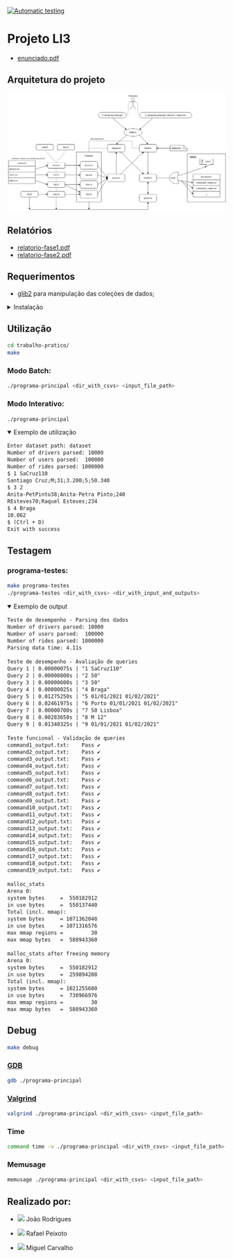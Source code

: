 [![Automatic testing](https://github.com/dium-li3/grupo-96/actions/workflows/auto_testing.yml/badge.svg)](https://github.com/dium-li3/grupo-96/actions/workflows/auto_testing.yml)

# Projeto LI3

- [enunciado.pdf](trabalho-pratico/enunciado.pdf)

<!--
<details>
<summary><b>TODO list</b></summary>

<br>

- [ ] Queries 
  - [ ] Q2, Q3
    - [ ] sort **active** users/drivers only
  - [x] Q7
    - [x] added driver_aval struct to driver.c (encapsulamento de dados)
    - [x] update insert_city (cities.c) function to add drivers by city
    - [x] sort drivers by avaliation for each city
    - [x] (queries.c) retrieve N drivers for a specific city
  - [x] Q8
  - [x] Q9

<br>

- [x] Data validation
  - [x] Dates
    - [x] birth_date (User + Driver)
    - [x] account_creation (User + Driver)
    - [x] date (Ride)
  - [x] car_class (Driver)
  - [x] account_status (User + Driver)
  - [x] distance (Ride)
  - [x] score_user
  - [x] score_driver
  - [x] tip
  - [x] Empty cells
    - [x] Driver: id, name, gender, license_plate, city;
    - [x] User: username, name, gender, pay_method;
    - [x] Ride: id, driver, user, city;

<br>

- [ ] Memory Optimization
  - [ ] Free all memory allocated
  - [x] Shrink data inside structs
    - [x] `char* account_status;` > `char account_status;`
    - [x] `char* car_class;` > `char car_class;`
  - [x] Free dates
  - [x] Valgrind and others

<br>

- [x] Relatório fase 2
- [x] Esquema para [Arquitetura do projeto](#arquitetura-do-projeto)

</details>
-->

## Arquitetura do projeto

[![Diagrama](.github/img/diagram.png)](.github/img/diagram.svg)

## Relatórios

- [relatorio-fase1.pdf](trabalho-pratico/relatorio-fase1.pdf)
- [relatorio-fase2.pdf](trabalho-pratico/relatorio-fase2.pdf)

## Requerimentos

- [glib2](https://docs.gtk.org/glib/index.html) para manipulação das coleções de dados;

<details>
  <summary>Instalação</summary>

  ```sh
  apt install gcc make libglib2.0-dev libgtk2.0-dev gdb valgrind -y
  ```

</details>

## Utilização

```sh
cd trabalho-pratico/
make
```

### Modo Batch:

```sh
./programa-principal <dir_with_csvs> <input_file_path> 
```

### Modo Interativo:

```sh
./programa-principal
```

<details open>
  <summary>Exemplo de utilização</summary>

```
Enter dataset path: dataset
Number of drivers parsed: 10000
Number of users parsed:  100000
Number of rides parsed: 1000000
$ 1 SaCruz110
Santiago Cruz;M;31;3.200;5;50.340
$ 3 2    
Anita-PetPinto38;Anita-Petra Pinto;240
REsteves70;Raquel Esteves;234
$ 4 Braga
10.062
$ (Ctrl + D) 
Exit with success
```

</details>

## Testagem

### programa-testes:

```sh
make programa-testes
./programa-testes <dir_with_csvs> <dir_with_input_and_outputs>
```

<details open>
  <summary>Exemplo de output</summary>

```
Teste de desempenho - Parsing dos dados
Number of drivers parsed: 10000
Number of users parsed:  100000
Number of rides parsed: 1000000
Parsing data time: 4.11s

Teste de desempenho - Avaliação de queries
Query 1 | 0.00000075s | "1 SaCruz110"
Query 2 | 0.00000800s | "2 50"
Query 3 | 0.00000600s | "3 50"
Query 4 | 0.00000025s | "4 Braga"
Query 5 | 0.01275250s | "5 01/01/2021 01/02/2021"
Query 6 | 0.02461975s | "6 Porto 01/01/2021 01/02/2021"
Query 7 | 0.00000700s | "7 50 Lisboa"
Query 8 | 0.00283650s | "8 M 12"
Query 9 | 0.01340325s | "9 01/01/2021 01/02/2021"

Teste funcional - Validação de queries
command1_output.txt:	Pass ✔
command2_output.txt:	Pass ✔
command3_output.txt:	Pass ✔
command4_output.txt:	Pass ✔
command5_output.txt:	Pass ✔
command6_output.txt:	Pass ✔
command7_output.txt:	Pass ✔
command8_output.txt:	Pass ✔
command9_output.txt:	Pass ✔
command10_output.txt:	Pass ✔
command11_output.txt:	Pass ✔
command12_output.txt:	Pass ✔
command13_output.txt:	Pass ✔
command14_output.txt:	Pass ✔
command15_output.txt:	Pass ✔
command16_output.txt:	Pass ✔
command17_output.txt:	Pass ✔
command18_output.txt:	Pass ✔
command19_output.txt:	Pass ✔

malloc_stats
Arena 0:
system bytes     =  550182912
in use bytes     =  550137440
Total (incl. mmap):
system bytes     = 1071362048
in use bytes     = 1071316576
max mmap regions =         30
max mmap bytes   =  588943360

malloc_stats after freeing memory
Arena 0:
system bytes     =  550182912
in use bytes     =  259894208
Total (incl. mmap):
system bytes     = 1021255680
in use bytes     =  730966976
max mmap regions =         30
max mmap bytes   =  588943360
```

</details>
  
## Debug

```sh
make debug
```

### [GDB](https://www.sourceware.org/gdb/)

```sh
gdb ./programa-principal
```

### [Valgrind](https://valgrind.org/)

```sh
valgrind ./programa-principal <dir_with_csvs> <input_file_path>
```

### Time

```sh
command time -v ./programa-principal <dir_with_csvs> <input_file_path>
```

### Memusage

```sh
memusage ./programa-principal <dir_with_csvs> <input_file_path>
```

## Realizado por:

- [![](github.png)](https://github.com/joaorodriguesss) João Rodrigues

- [![](github.png)](https://github.com/rafa-peixoto) Rafael Peixoto

- [![](github.png)](https://github.com/migueltc13) Miguel Carvalho
